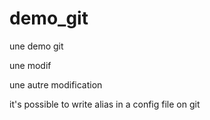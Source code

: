 # demo_git
une demo git

une modif

une autre modification

it's possible to write alias in a config file on git
